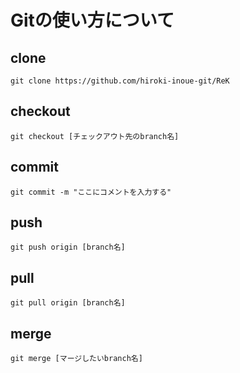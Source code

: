 # Gitの使い方について

## clone
```
git clone https://github.com/hiroki-inoue-git/ReK
```

## checkout
```
git checkout [チェックアウト先のbranch名]
```

## commit
```
git commit -m "ここにコメントを入力する"
```

## push
```
git push origin [branch名]
```

## pull
```
git pull origin [branch名]
```

## merge
```
git merge [マージしたいbranch名]
```
